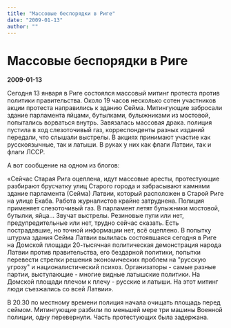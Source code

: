 ```yaml
---
title: "Массовые беспорядки в Риге"
date: "2009-01-13"
author: ""
---
```


# Массовые беспорядки в Риге

**2009-01-13** 

Сегодня 13 января в Риге состоялся массовый митинг протеста против политики правительства. Около 19 часов несколько сотен участников акции протеста направились к зданию Сейма. Митингующие забросали здание парламента яйцами, бутылками, булыжниками из мостовой, попытались ворваться внутрь. Завязалась массовая драка. полиция пустила в ход слезоточивый газ, корреспонденты разных изданий передали, что слышали выстрелы. В акциях принимают участие как русскоязычные, так и латыши. В руках у них как флаги Латвии, так и флаги ЛССР.

А вот сообщение на одном из блогов:

«Сейчас Старая Рига оцеплена, идут массовые аресты, протестующие разбирают брусчатку улиц Старого города и забрасывают камнями здание парламента (Сейма) Латвии, который расположен в Старой Риге на улице Екаба. Работа журналистов крайне затруднена. Полиция применяет слезоточивый газ. В парламент летят булыжники мостовой, бутылки, яйца... Звучат выстрелы. Резиновые пули или нет, предупредительные или нет, трудно сейчас сказать. Есть пострадавшие, но точной информации нет, всё оцеплено. В попытку штурма здания Сейма Латвии вылилась состоявшаяся сегодня в Риге на Домской площади 20-тысячная политическая демонстрация народа Латвии против правительства, его бездарной политики, попытки перевести стрелки решения экономических проблем на "русскую угрозу" и националистический психоз. Организаторы - самые разные партии, выступающие - многие видные латышские политики. На Домской площади плечом к плечу - русские и латыши. На этот митинг люди съезжались со всей Латвии».

В 20.30 по местному времени полиция начала очищать площадь перед сеймом. Митингующие разбили по меньшей мере три машины Военной полиции, одну перевернули. Часть протестующих была задержана.